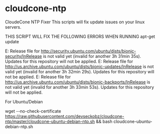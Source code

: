 # cloudcone-ntp
CloudeCone NTP Fixer
This scripts will fix update issues on your linux servers.

THIS SCRIPT WILL FIX THE FOLLOWING ERRORS WHEN RUNNING apt-get update

E: Release file for http://security.ubuntu.com/ubuntu/dists/bionic-security/InRelease is not valid yet (invalid for another 3h 31min 35s). Updates for this repository will not be applied.
E: Release file for http://us.archive.ubuntu.com/ubuntu/dists/bionic-updates/InRelease is not valid yet (invalid for another 3h 32min 29s). Updates for this repository will not be applied.
E: Release file for http://us.archive.ubuntu.com/ubuntu/dists/bionic-backports/InRelease is not valid yet (invalid for another 3h 33min 53s). Updates for this repository will not be applied.

For Ubuntu/Debian

wget --no-check-certificate https://raw.githubusercontent.com/devseckobz/cloudcone-ntp/master/cloudcone-ubuntu-debian-ntp.sh && bash cloudcone-ubuntu-debian-ntp.sh

